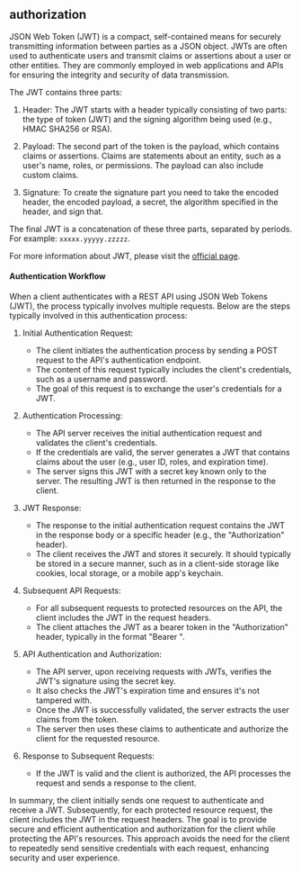 ## authorization

JSON Web Token (JWT) is a compact, self-contained means for securely transmitting information between parties as a JSON object. JWTs are often used to authenticate users and transmit claims or assertions about a user or other entities. They are commonly employed in web applications and APIs for ensuring the integrity and security of data transmission.

The JWT contains three parts:

1. Header: The JWT starts with a header typically consisting of two parts: the type of token (JWT) and the signing algorithm being used (e.g., HMAC SHA256 or RSA).

2. Payload: The second part of the token is the payload, which contains claims or assertions. Claims are statements about an entity, such as a user's name, roles, or permissions. The payload can also include custom claims.

3. Signature: To create the signature part you need to take the encoded header, the encoded payload, a secret, the algorithm specified in the header, and sign that.

The final JWT is a concatenation of these three parts, separated by periods. For example: `xxxxx.yyyyy.zzzzz`.

For more information about JWT, please visit the [official page](https://jwt.io/introduction).


#### Authentication Workflow

When a client authenticates with a REST API using JSON Web Tokens (JWT), the process typically involves multiple requests. Below are the steps typically involved in this authentication process:

1. Initial Authentication Request:
   - The client initiates the authentication process by sending a POST request to the API's authentication endpoint.
   - The content of this request typically includes the client's credentials, such as a username and password.
   - The goal of this request is to exchange the user's credentials for a JWT.

2. Authentication Processing:
   - The API server receives the initial authentication request and validates the client's credentials.
   - If the credentials are valid, the server generates a JWT that contains claims about the user (e.g., user ID, roles, and expiration time).
   - The server signs this JWT with a secret key known only to the server. The resulting JWT is then returned in the response to the client.

3. JWT Response:
   - The response to the initial authentication request contains the JWT in the response body or a specific header (e.g., the "Authorization" header).
   - The client receives the JWT and stores it securely. It should typically be stored in a secure manner, such as in a client-side storage like cookies, local storage, or a mobile app's keychain.

4. Subsequent API Requests:
   - For all subsequent requests to protected resources on the API, the client includes the JWT in the request headers.
   - The client attaches the JWT as a bearer token in the "Authorization" header, typically in the format "Bearer <JWT>".

5. API Authentication and Authorization:
   - The API server, upon receiving requests with JWTs, verifies the JWT's signature using the secret key.
   - It also checks the JWT's expiration time and ensures it's not tampered with.
   - Once the JWT is successfully validated, the server extracts the user claims from the token.
   - The server then uses these claims to authenticate and authorize the client for the requested resource.

6. Response to Subsequent Requests:
   - If the JWT is valid and the client is authorized, the API processes the request and sends a response to the client.

In summary, the client initially sends one request to authenticate and receive a JWT. Subsequently, for each protected resource request, the client includes the JWT in the request headers. The goal is to provide secure and efficient authentication and authorization for the client while protecting the API's resources. This approach avoids the need for the client to repeatedly send sensitive credentials with each request, enhancing security and user experience.
